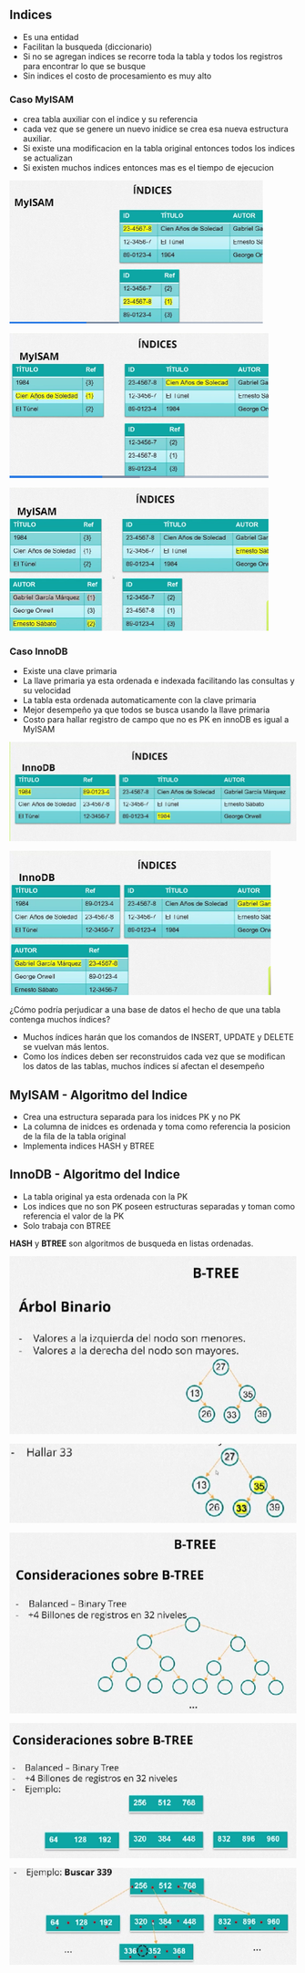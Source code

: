 ## Indices

- Es una entidad
- Facilitan la busqueda (diccionario)
- Si no se agregan indices se recorre toda la tabla y todos los registros para encontrar lo que se busque
- Sin indices el costo de procesamiento es muy alto

### Caso MyISAM

- crea tabla auxiliar con el indice y su referencia
- cada vez que se genere un nuevo inidice se crea esa nueva estructura auxiliar.
- Si existe una modificacion en la tabla original entonces todos los indices se actualizan
- Si existen muchos indices entonces mas es el tiempo de ejecucion


![MySAM indice id](/imagenes/clase02/myisam_indice_id.png)

![MyISAM indice titulo](/imagenes/clase02/myisam_indice_titulo.png)

![MyISAM indice autor](/imagenes/clase02/myisam_indice_autor.png)

### Caso InnoDB

- Existe una clave primaria
- La llave primaria ya esta ordenada e indexada facilitando las consultas y su velocidad
- La tabla esta ordenada automaticamente con la clave primaria
- Mejor desempeño ya que todos se busca usando la llave primaria
- Costo para hallar registro de campo que no es PK en innoDB es igual a MyISAM

![InnoDB PK + indice titulo ](/imagenes/clase02/innodb_pk_titulo.png)

![InnoDB PK + indice autor](/imagenes/clase02/innodb_pk_autor.png)


¿Cómo podría perjudicar a una base de datos el hecho de que una tabla contenga muchos índices?

- Muchos índices harán que los comandos de INSERT, UPDATE y DELETE se vuelvan más lentos.
- Como los índices deben ser reconstruidos cada vez que se modifican los datos de las tablas, muchos índices sí afectan el desempeño
  

## MyISAM - Algoritmo del Indice

- Crea una estructura separada para los inidces PK y no PK
- La columna de inidces es ordenada y toma como referencia la posicion de la fila de la tabla original
- Implementa indices HASH y BTREE


## InnoDB - Algoritmo del Indice

- La tabla original ya esta ordenada con la PK
- Los indices que no son PK poseen estructuras separadas y toman como referencia el valor de la PK
- Solo trabaja con BTREE

**HASH** y **BTREE** son algoritmos de busqueda en listas ordenadas.

![Arbol Binario](/imagenes/clase02/arbol_binario.png)

![Btree Busca 33](/imagenes/clase02/btree_busca_33.png)

![Btree Balanceado](/imagenes/clase02/btree_balanceado.png)

![Btree Ejemplo 2](/imagenes/clase02/btree_ejemplo_2.png)

![Btree Busca 339](/imagenes/clase02/btree_busca_339.png)